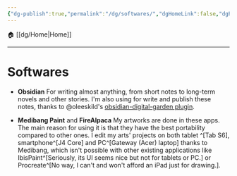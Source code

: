 ```yaml
---
{"dg-publish":true,"permalink":"/dg/softwares/","dgHomeLink":false,"dgPassFrontmatter":false}
---
```



🏠 [[dg/Home|Home]]
____
# Softwares
- **Obsidian**
For writing almost anything, from short notes to long-term novels and other stories. I'm also using for write and publish these notes, thanks to @oleeskild's [obsidian-digital-garden plugin](https://github.com/oleeskild/Obsidian-Digital-Garden).

- **Medibang Paint** and **FireAlpaca**
My artworks are done in these apps. The main reason for using it is that they have the best portability compared to other ones.
I edit my arts' projects on both tablet ^[Tab S6], smartphone^[J4 Core] and PC^[Gateway (Acer) laptop] thanks to Medibang, which isn't possible with other existing applications like IbisPaint^[Seriously, its UI seems nice but not for tablets or PC.] or Procreate^[No way, I can't and won't afford an iPad just for drawing.].
